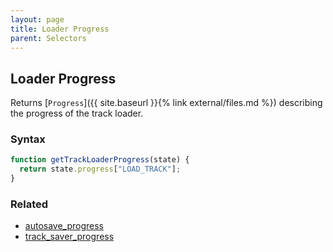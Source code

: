 ```yaml
---
layout: page
title: Loader Progress
parent: Selectors
---
```


## Loader Progress

Returns [`Progress`]({{ site.baseurl }}{% link external/files.md %}) describing the progress of the track loader.

### Syntax

```js
function getTrackLoaderProgress(state) {
  return state.progress["LOAD_TRACK"];
}
```

### Related

- [autosave_progress](./autosave_progress.md)
- [track_saver_progress](./track_saver_progress.md)
